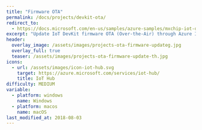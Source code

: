 ```yaml
---
title: "Firmware OTA"
permalink: /docs/projects/devkit-ota/
redirect_to:
  - https://docs.microsoft.com/en-us/samples/azure-samples/mxchip-iot-devkit-firmware-ota/sample/
excerpt: "Update IoT DevKit firmware OTA (Over-the-Air) through Azure IoT Hub Automatic Device Management."
header:
  overlay_image: /assets/images/projects-ota-firmware-updateg.jpg
  overlay_full: true
  teaser: /assets/images/projects-ota-firmware-update-th.jpg
icons:
  - url: /assets/images/icon-iot-hub.svg
    target: https://azure.microsoft.com/services/iot-hub/
    title: IoT Hub
difficulty: MEDIUM
variable:
  - platform: windows
    name: Windows
  - platform: macos
    name: macOS
last_modified_at: 2018-08-03
---
```



